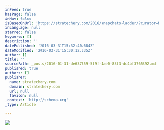 ```yaml
---
inFeed: true
hasPage: false
inNav: false
isBasedOnUrl: 'https://stratechery.com/2016/snapchats-ladder/?curator=MediaREDEF'
inLanguage: null
starred: false
keywords: []
description: ''
datePublished: '2016-03-31T15:32:40.684Z'
dateModified: '2016-03-31T15:30:12.335Z'
author: []
title: ''
sourcePath: _posts/2016-03-31-de637759-5f9f-4ae0-83f3-dc4bf3765392.md
published: true
authors: []
publisher:
  name: stratechery.com
  domain: stratechery.com
  url: null
  favicon: null
_context: 'http://schema.org'
_type: Article

---
```

![](https://stratechery.com/wp-content/uploads/2016/03/image-1024x801.jpeg)